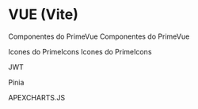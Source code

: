 # VUE (Vite)

Componentes do PrimeVue
Componentes do PrimeVue

Icones do PrimeIcons
Icones do PrimeIcons

JWT

Pinia

APEXCHARTS.JS
